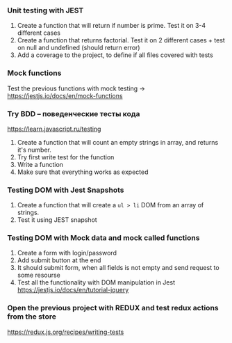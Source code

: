 ### Unit testing with JEST

1. Create a function that will return if number is prime. Test it on 3-4 different cases
2. Create a function that returns factorial. Test it on 2 different cases + test on null and undefined (should return error)
3. Add a coverage to the project, to define if all files covered with tests


### Mock functions

Test the previous functions with mock testing -> https://jestjs.io/docs/en/mock-functions

### Try BDD – поведенческие тесты кода 
https://learn.javascript.ru/testing
1. Create a function that will count an empty strings in array, and returns it's number.
2. Try first write test for the function
3. Write a function 
4. Make sure that everything works as expected

### Testing DOM with Jest Snapshots

1. Create a function that will create a `ul > li` DOM from an array of strings.
2. Test it using JEST snapshot

### Testing DOM with Mock data and mock called functions

1. Create a form with login/password
2. Add submit button at the end
3. It should submit form, when all fields is not empty and send request to some resourse
4. Test all the functionality with DOM manipulation in Jest
https://jestjs.io/docs/en/tutorial-jquery


### Open the previous project with REDUX and test redux actions from the store
https://redux.js.org/recipes/writing-tests
